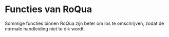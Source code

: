# Functies van RoQua

Sommige functies binnen RoQua zijn beter om los te omschrijven, zodat de normale handleiding niet te dik wordt.
